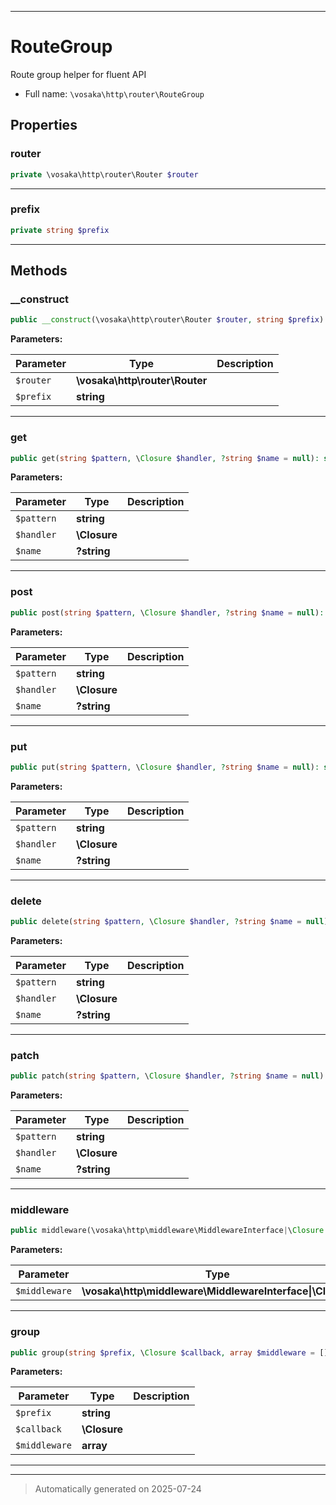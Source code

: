 ***

# RouteGroup

Route group helper for fluent API



* Full name: `\vosaka\http\router\RouteGroup`



## Properties


### router



```php
private \vosaka\http\router\Router $router
```






***

### prefix



```php
private string $prefix
```






***

## Methods


### __construct



```php
public __construct(\vosaka\http\router\Router $router, string $prefix): mixed
```








**Parameters:**

| Parameter | Type | Description |
|-----------|------|-------------|
| `$router` | **\vosaka\http\router\Router** |  |
| `$prefix` | **string** |  |





***

### get



```php
public get(string $pattern, \Closure $handler, ?string $name = null): self
```








**Parameters:**

| Parameter | Type | Description |
|-----------|------|-------------|
| `$pattern` | **string** |  |
| `$handler` | **\Closure** |  |
| `$name` | **?string** |  |





***

### post



```php
public post(string $pattern, \Closure $handler, ?string $name = null): self
```








**Parameters:**

| Parameter | Type | Description |
|-----------|------|-------------|
| `$pattern` | **string** |  |
| `$handler` | **\Closure** |  |
| `$name` | **?string** |  |





***

### put



```php
public put(string $pattern, \Closure $handler, ?string $name = null): self
```








**Parameters:**

| Parameter | Type | Description |
|-----------|------|-------------|
| `$pattern` | **string** |  |
| `$handler` | **\Closure** |  |
| `$name` | **?string** |  |





***

### delete



```php
public delete(string $pattern, \Closure $handler, ?string $name = null): self
```








**Parameters:**

| Parameter | Type | Description |
|-----------|------|-------------|
| `$pattern` | **string** |  |
| `$handler` | **\Closure** |  |
| `$name` | **?string** |  |





***

### patch



```php
public patch(string $pattern, \Closure $handler, ?string $name = null): self
```








**Parameters:**

| Parameter | Type | Description |
|-----------|------|-------------|
| `$pattern` | **string** |  |
| `$handler` | **\Closure** |  |
| `$name` | **?string** |  |





***

### middleware



```php
public middleware(\vosaka\http\middleware\MiddlewareInterface|\Closure $middleware): self
```








**Parameters:**

| Parameter | Type | Description |
|-----------|------|-------------|
| `$middleware` | **\vosaka\http\middleware\MiddlewareInterface&#124;\Closure** |  |





***

### group



```php
public group(string $prefix, \Closure $callback, array $middleware = []): self
```








**Parameters:**

| Parameter | Type | Description |
|-----------|------|-------------|
| `$prefix` | **string** |  |
| `$callback` | **\Closure** |  |
| `$middleware` | **array** |  |





***


***
> Automatically generated on 2025-07-24
